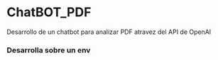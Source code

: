 # ChatBOT_PDF
Desarrollo de un chatbot para analizar PDF atravez del API de OpenAI

### Desarrolla sobre un env
